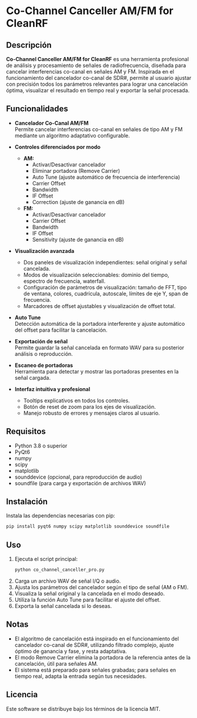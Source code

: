 # Co-Channel Canceller AM/FM for CleanRF

## Descripción

**Co-Channel Canceller AM/FM for CleanRF** es una herramienta profesional de análisis y procesamiento de señales de radiofrecuencia, diseñada para cancelar interferencias co-canal en señales AM y FM. Inspirada en el funcionamiento del cancelador co-canal de SDR#, permite al usuario ajustar con precisión todos los parámetros relevantes para lograr una cancelación óptima, visualizar el resultado en tiempo real y exportar la señal procesada.

## Funcionalidades

- **Cancelador Co-Canal AM/FM**  
  Permite cancelar interferencias co-canal en señales de tipo AM y FM mediante un algoritmo adaptativo configurable.

- **Controles diferenciados por modo**  
  - **AM:**  
    - Activar/Desactivar cancelador  
    - Eliminar portadora (Remove Carrier)  
    - Auto Tune (ajuste automático de frecuencia de interferencia)  
    - Carrier Offset  
    - Bandwidth  
    - IF Offset  
    - Correction (ajuste de ganancia en dB)
  - **FM:**  
    - Activar/Desactivar cancelador  
    - Carrier Offset  
    - Bandwidth  
    - IF Offset  
    - Sensitivity (ajuste de ganancia en dB)

- **Visualización avanzada**  
  - Dos paneles de visualización independientes: señal original y señal cancelada.
  - Modos de visualización seleccionables: dominio del tiempo, espectro de frecuencia, waterfall.
  - Configuración de parámetros de visualización: tamaño de FFT, tipo de ventana, colores, cuadrícula, autoscale, límites de eje Y, span de frecuencia.
  - Marcadores de offset ajustables y visualización de offset total.

- **Auto Tune**  
  Detección automática de la portadora interferente y ajuste automático del offset para facilitar la cancelación.

- **Exportación de señal**  
  Permite guardar la señal cancelada en formato WAV para su posterior análisis o reproducción.

- **Escaneo de portadoras**  
  Herramienta para detectar y mostrar las portadoras presentes en la señal cargada.

- **Interfaz intuitiva y profesional**  
  - Tooltips explicativos en todos los controles.
  - Botón de reset de zoom para los ejes de visualización.
  - Manejo robusto de errores y mensajes claros al usuario.

## Requisitos

- Python 3.8 o superior
- PyQt6
- numpy
- scipy
- matplotlib
- sounddevice (opcional, para reproducción de audio)
- soundfile (para carga y exportación de archivos WAV)

## Instalación

Instala las dependencias necesarias con pip:

```sh
pip install pyqt6 numpy scipy matplotlib sounddevice soundfile
```

## Uso

1. Ejecuta el script principal:
    ```sh
    python co_channel_canceller_pro.py
    ```
2. Carga un archivo WAV de señal I/Q o audio.
3. Ajusta los parámetros del cancelador según el tipo de señal (AM o FM).
4. Visualiza la señal original y la cancelada en el modo deseado.
5. Utiliza la función Auto Tune para facilitar el ajuste del offset.
6. Exporta la señal cancelada si lo deseas.

## Notas

- El algoritmo de cancelación está inspirado en el funcionamiento del cancelador co-canal de SDR#, utilizando filtrado complejo, ajuste óptimo de ganancia y fase, y resta adaptativa.
- El modo Remove Carrier elimina la portadora de la referencia antes de la cancelación, útil para señales AM.
- El sistema está preparado para señales grabadas; para señales en tiempo real, adapta la entrada según tus necesidades.

## Licencia

Este software se distribuye bajo los términos de la licencia MIT.


